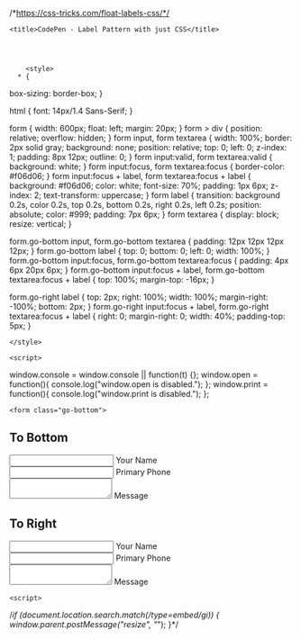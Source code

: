 /*https://css-tricks.com/float-labels-css/*/



<!DOCTYPE html>
<html >
  <head>
    <meta charset="UTF-8">
    <meta name="google" value="notranslate">


    <title>CodePen - Label Pattern with just CSS</title>
    
    
    
    
        <style>
      * {
  box-sizing: border-box;
}

html {
  font: 14px/1.4 Sans-Serif;
}

form {
  width: 600px;
  float: left;
  margin: 20px;
}
form > div {
  position: relative;
  overflow: hidden;
}
form input, form textarea {
  width: 100%;
  border: 2px solid gray;
  background: none;
  position: relative;
  top: 0;
  left: 0;
  z-index: 1;
  padding: 8px 12px;
  outline: 0;
}
form input:valid, form textarea:valid {
  background: white;
}
form input:focus, form textarea:focus {
  border-color: #f06d06;
}
form input:focus + label, form textarea:focus + label {
  background: #f06d06;
  color: white;
  font-size: 70%;
  padding: 1px 6px;
  z-index: 2;
  text-transform: uppercase;
}
form label {
  transition: background 0.2s, color 0.2s, top 0.2s, bottom 0.2s, right 0.2s, left 0.2s;
  position: absolute;
  color: #999;
  padding: 7px 6px;
}
form textarea {
  display: block;
  resize: vertical;
}

form.go-bottom input, form.go-bottom textarea {
  padding: 12px 12px 12px 12px;
}
form.go-bottom label {
  top: 0;
  bottom: 0;
  left: 0;
  width: 100%;
}
form.go-bottom input:focus, form.go-bottom textarea:focus {
  padding: 4px 6px 20px 6px;
}
form.go-bottom input:focus + label, form.go-bottom textarea:focus + label {
  top: 100%;
  margin-top: -16px;
}

form.go-right label {
  top: 2px;
  right: 100%;
  width: 100%;
  margin-right: -100%;
  bottom: 2px;
}
form.go-right input:focus + label, form.go-right textarea:focus + label {
  right: 0;
  margin-right: 0;
  width: 40%;
  padding-top: 5px;
}

    </style>

    <script>
  window.console = window.console || function(t) {};
  window.open = function(){ console.log("window.open is disabled."); };
  window.print   = function(){ console.log("window.print is disabled."); };
</script>

       

    
  </head>

  <body>

    <form class="go-bottom">
  <h2>To Bottom</h2>
  <div>
    <input id="name" name="name" type="text" required>
    <label for="name">Your Name</label>
  </div>
  <div>
    <input id="phone" name="phone" type="tel" required>
    <label for="phone">Primary Phone</label>
  </div>
  <div>
    <textarea id="message" name="phone" required></textarea>
    <label for="message">Message</label>
  </div>
</form>

<form class="go-right">
  <h2>To Right</h2>
  <div>
    <input id="name" name="name" type="text" required>
    <label for="name">Your Name</label>
  </div>
  <div>
    <input id="phone" name="phone" type="tel" required>
    <label for="phone">Primary Phone</label>
  </div>
  <div>
    <textarea id="message" name="phone" required></textarea>
    <label>Message</label>
  </div>
</form>
   

    
    
    <script>
  /*if (document.location.search.match(/type=embed/gi)) {
    window.parent.postMessage("resize", "*");
  }*/
</script>

    
  </body>
</html>
 
